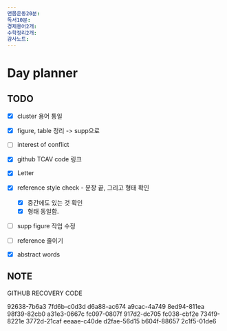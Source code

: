 ```yaml
---
맨몸운동20분: 
독서10분: 
경제용어2개: 
수학정리2개: 
감사노트: 
---
```


# Day planner




## TODO 
- [x]  cluster 용어 통일
- [x] figure, table 정리 -> supp으로 
- [ ] interest of conflict
- [x] github TCAV code 링크
- [x] Letter
- [x] reference style check - 문장 끝, 그리고 형태 확인
	- [x] 중간에도 있는 것 확인
	- [x] 형태 동일함. 
- [ ] supp figure 작업 수정
- [ ] reference 줄이기 
- [x] abstract words


## NOTE



GITHUB RECOVERY CODE

92638-7b6a3
7fd6b-c0d3d
d6a88-ac674
a9cac-4a749
8ed94-811ea
98f39-82cb0
a31e3-0667c
fc097-0807f
917d2-dc705
fc038-cbf2e
734f9-8221e
3772d-21caf
eeaae-c40de
d2fae-56d15
b604f-88657
2c1f5-01de6